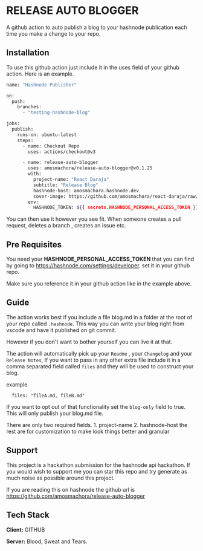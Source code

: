 # RELEASE AUTO BLOGGER

A github action to auto publish a blog to your hashnode publication each time you make a change to your repo.

## Installation

To use this github action just include it in the uses field of your github action. Here is an example.

```bash
name: "Hashnode Publisher"

on:
  push:
    branches:
      - "testing-hashnode-blog"

jobs:
  publish:
    runs-on: ubuntu-latest
    steps:
      - name: Checkout Repo
        uses: actions/checkout@v3

      - name: release-auto-blogger
        uses: amosmachora/release-auto-blogger@v0.1.25
        with:
          project-name: "React Daraja"
          subtitle: "Release Blog"
          hashnode-host: amosmachora.hashnode.dev
          cover-image: https://github.com/amosmachora/react-daraja/raw/main/public/full-logo.png
        env:
          HASHNODE_TOKEN: ${{ secrets.HASHNODE_PERSONAL_ACCESS_TOKEN }}
```

You can then use it however you see fit. When someone creates a pull request, deletes a branch , creates an issue etc.

## Pre Requisites

You need your **HASHNODE_PERSONAL_ACCESS_TOKEN** that you can find by going to https://hashnode.com/settings/developer. set it in your github repo.

Make sure you reference it in your github action like in the example above.

## Guide

The action works best if you include a file blog.md in a folder at the root of your repo called `.hashnode`. This way you can write your blog right from vscode and have it published on git commit.

However if you don't want to bother yourself you can live it at that.

The action will automatically pick up your `Readme` , your `Changelog` and your `Release Notes`, If you want to pass in any other extra file include it in a comma separated field called `files` and they will be used to construct your blog.

example

```
  files: "fileA.md, fileB.md"
```

If you want to opt out of that functionality set the `blog-only` field to true. This will only publish your blog.md file.

There are only two required fields. 1. project-name 2. hashnode-host the rest are for customization to make look things better and granular

## Support

This project is a hackathon submission for the hashnode api hackathon. If you would wish to support me you can star this repo and try generate as much noise as possible around this project.

If you are reading this on hashnode the github url is https://github.com/amosmachora/release-auto-blogger

## Tech Stack

**Client:** GITHUB

**Server:** Blood, Sweat and Tears.
